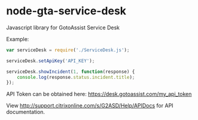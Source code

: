 # node-gta-service-desk
Javascript library for GotoAssist Service Desk

Example:


```javascript
var serviceDesk = require('./ServiceDesk.js');

serviceDesk.setApiKey('API_KEY');

serviceDesk.showIncident(1, function(response) {
    console.log(response.status.incident.title);
});
```

API Token can be obtained here:
https://desk.gotoassist.com/my_api_token

View http://support.citrixonline.com/s/G2ASD/Help/APIDocs for API documentation.